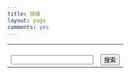 ```yaml
---
title: 链接
layout: page
comments: yes
---
```


<center>
<form id="bdfm" target="_blank" name="bdfm" method="get" action="http://www.baidu.com/s">
    <table>
       <tr>
            <td><br/><input type="text" id="search1" name="word"/></td>
            <td><br/><input type="submit" value="搜索" /></td>
         </tr>
    </table>
</form>
</center>
